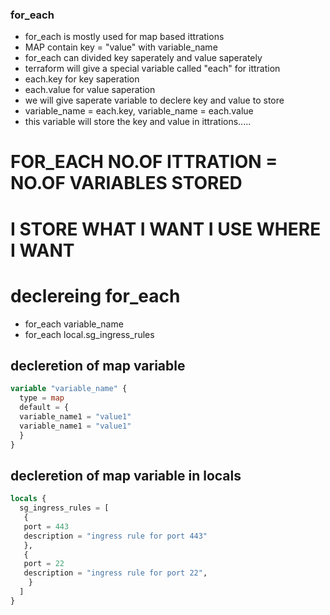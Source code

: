 ### for_each
* for_each is mostly used for map based ittrations
* MAP contain key = "value" with variable_name
* for_each can divided key saperately and value saperately 
* terraform will give a special variable called "each" for ittration
* each.key for key saperation
* each.value for value saperation
* we will give saperate variable to declere key and value to store
* variable_name = each.key, variable_name = each.value
* this variable will store the key and value in ittrations.....
# FOR_EACH NO.OF ITTRATION = NO.OF VARIABLES STORED
# I STORE WHAT I WANT I USE WHERE I WANT 

# declereing for_each
* for_each variable_name
* for_each local.sg_ingress_rules

## decleretion of map variable
```terraform
variable "variable_name" {
  type = map
  default = {
  variable_name1 = "value1"
  variable_name1 = "value1"
  }
}
```

## decleretion of map variable in locals
```terraform
locals {
  sg_ingress_rules = [
   {
   port = 443
   description = "ingress rule for port 443"
   },
   {
   port = 22
   description = "ingress rule for port 22",    
    }
  ]
}
```
